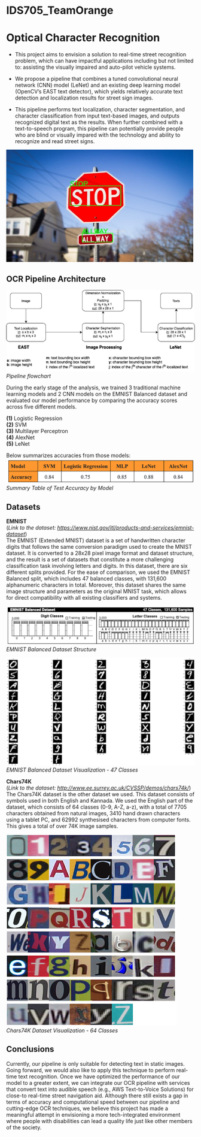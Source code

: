 # IDS705_TeamOrange
# Optical Character Recognition
- This project aims to envision a solution to real-time street recognition problem, which can have impactful applications including but not limited to: assisting the visually impaired and auto-pilot vehicle systems. 

- We propose a pipeline that combines a tuned convolutional neural network (CNN) model (LeNet) and an existing deep learning model (OpenCV’s EAST text detector), which yields relatively accurate text detection and localization results for street sign images.

- This pipeline performs text localization, character segmentation, and character classification from input text-based images, and outputs recognized digital text as the results. When further combined with a text-to-speech program, this pipeline can potentially provide people who are blind or visually impared with the technology and ability to recognize and read street signs. 

<img src="example.jpg"  width="500" height="300">

## OCR Pipeline Architecture

![](OCR_pipeline.png) \
*Pipeline flowchart*

During the early stage of the analysis, we trained 3 traditional machine learning models and 2 CNN models on the EMNIST Balanced dataset and evaluated our model performance by comparing the accuracy scores across five different models. 

**(1)** Logistic Regression \
**(2)** SVM \
**(3)** Multilayer Perceptron \
**(4)** AlexNet \
**(5)** LeNet 

Below summarizes accuracies from those models: \
![](model_acc.png) \
*Summary Table of Test Accuracy by Model*

## Datasets

**EMNIST** \
(*Link to the dataset: https://www.nist.gov/itl/products-and-services/emnist-dataset*) \
The EMNIST (Extended MNIST) dataset is a set of handwritten character digits that follows the same conversion paradigm used to create the MNIST dataset. It is converted to a 28x28 pixel image format and dataset structure, and the result is a set of datasets that constitute a more challenging classification task involving letters and digits. In this dataset, there are six different splits provided. For the ease of comparison, we used the EMNIST Balanced split, which includes 47 balanced classes, with 131,600 alphanumeric characters in total. Moreover, this dataset shares the same image structure and parameters as the original MNIST task, which allows for direct compatibility with all existing classifiers and systems. 

![](emnist.png) \
*EMNIST Balanced Dataset Structure*

![](emnist2.png) \
*EMNIST Balanced Dataset Visualization - 47 Classes*

**Chars74K** \
(*Link to the dataset: http://www.ee.surrey.ac.uk/CVSSP/demos/chars74k/*) \
The Chars74K dataset is the other dataset we used. This dataset consists of symbols used in both English and Kannada. We used the English part of the dataset, which consists of 64 classes (0-9, A-Z, a-z), with a total of 7705 characters obtained from natural images, 3410 hand drawn characters using a tablet PC, and 62992 synthesised characters from computer fonts. This gives a total of over 74K image samples. 

![](chars74k.png) \
*Chars74K Dataset Visualization - 64 Classes*

## Conclusions
Currently, our pipeline is only suitable for detecting text in static images. Going forward, we would also like to apply this technique to perform real-time text recognition. Once we have optimized the performance of our model to a greater extent, we can integrate our OCR pipeline with services that convert text into audible speech (e.g., AWS Text-to-Voice Solutions) for close-to real-time street navigation aid. Although there still exists a gap in terms of accuracy and computational speed between our pipeline and cutting-edge OCR techniques, we believe this project has made a meaningful attempt in envisioning a more tech-integrated environment where people with disabilities can lead a quality life just like other members of the society. 
